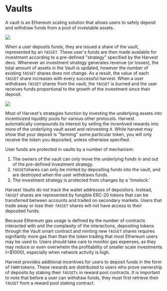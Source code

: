# Vaults

A vault is an Ethereum scaling solution that allows users to safely deposit and withdraw funds from a pool of investable assets.

![](https://farm.chainwiki.dev/vault_draft.png)

When a user deposits funds, they are issued a share of the vault, represented by an `fASSET`. These user's funds are then made available for investment according to a pre-defined "strategy" specified by the Harvest devs. Whenever an investment strategy generates revenue \(or losses\), the total amount of assets in the Vault is updated, however the number of existing `fASSET` shares does not change. As a result, the value of each `fASSET` share increases with every successful harvest. When a user withdraws `fASSET` shares from the vault, the `fASSET` is burned and the user receives funds proportional to the growth of the investment since their deposit.

![](https://farm.chainwiki.dev/vault_draft2.png)

Most of Harvest's strategies function by investing the underlying assets into incentivized liquidity pools for various other protocols. Harvest automatically compounds its interest by selling the incentived rewards into more of the underlying vault asset and reinvesting it. While harvest may show that your deposit is "farming" some particular token, you will only receive the token you deposited, unless otherwise specified.

User funds are protected in vaults by a number of mechanism:

1. The owners of the vault can only move the underlying funds in and out of the pre-defined investment strategy.
2. `fASSET`shares can only be minted by depositing funds into the vault, and are destroyed when the user withdraws funds.
3. The investment strategy is protected from changes by a 'timelock.' 

Harvest Vaults do not track the wallet addresses of depositors. Instead, `fASSET` shares are represented by fungible ERC-20 tokens that can be transferred between accounts and traded on secondary markets. Users that trade away or lose their `fASSET` shares will not have access to their deposited funds.

Because Ethereum gas usage is defined by the number of contracts interacted with and the complexity of the interactions, depositing tokens through the Vault smart contract and minting new `fASSET` shares requires signifantly more gas than than the token trading that most Ethereum users may be used to. Users should take care to monitor gas expenses, as they may reduce or even overwhelm the profitability of smaller scale investments \(&lt;$1000\), especially when network activity is high.

Harvest provides additional incentives for users to deposit funds in the form of `FARM` tokens. These rewards are distributed to users who prove ownership of deposits by staking their `fASSETs` in reward pool contracts. It is important to note that before a user can withdraw funds, they must first retrieve their `fASSET` from a reward pool staking contract.

